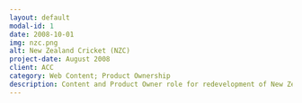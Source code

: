 ```yaml
---
layout: default
modal-id: 1
date: 2008-10-01
img: nzc.png
alt: New Zealand Cricket (NZC)
project-date: August 2008
client: ACC
category: Web Content; Product Ownership
description: Content and Product Owner role for redevelopment of New Zealand Cricket's website.
---
```

